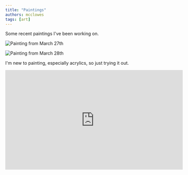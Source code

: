 ```yaml
---
title: "Paintings"
authors: mcclowes
tags: [art]
---
```


Some recent paintings I've been working on.

<!--truncate-->

![Painting from March 27th](/img/posts/2016-03-27_23_29_13-3.jpg)

![Painting from March 28th](/img/posts/2016-03-28_15_41_08-1.jpg)

I'm new to painting, especially acrylics, so just trying it out.

<iframe
  width="560"
  height="315"
  src="https://www.youtube.com/embed/XOQ1hwLz7rs"
  title="YouTube video player"
  frameBorder="0"
  allow="accelerometer; autoplay; clipboard-write; encrypted-media; gyroscope; picture-in-picture; web-share"
  allowFullScreen
></iframe> 
